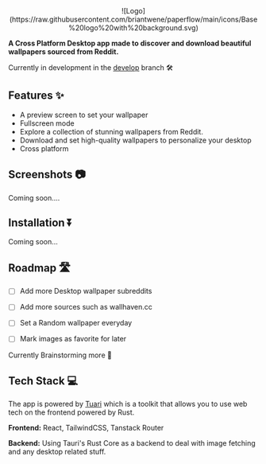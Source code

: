 
<center>![Logo](https://raw.githubusercontent.com/briantwene/paperflow/main/icons/Base%20logo%20with%20background.svg)</center>





**A Cross Platform Desktop app made to discover and download beautiful wallpapers sourced from Reddit.**

Currently in development in the [develop](https://github.com/briantwene/paperflow/tree/develop) branch 🛠️


## Features ✨

- A preview screen to set your wallpaper
- Fullscreen mode
- Explore a collection of stunning wallpapers from Reddit.
- Download and set high-quality wallpapers to personalize your desktop
- Cross platform
## Screenshots 📷

Coming soon....


## Installation ⏬

Coming soon...
    
## Roadmap 🛣️

- [ ] Add more Desktop wallpaper subreddits

- [ ] Add more sources such as wallhaven.cc

- [ ] Set a Random wallpaper everyday 

- [ ] Mark images as favorite for later

Currently Brainstorming more 🧠


## Tech Stack 💻
The app is powered by [Tuari](https://github.com/tauri-apps/tauri) which is a toolkit that allows you to use web tech on the frontend powered by Rust.

**Frontend:** React, TailwindCSS, Tanstack Router

**Backend:** Using Tauri's Rust Core as a backend to deal with image fetching and any desktop related stuff.

